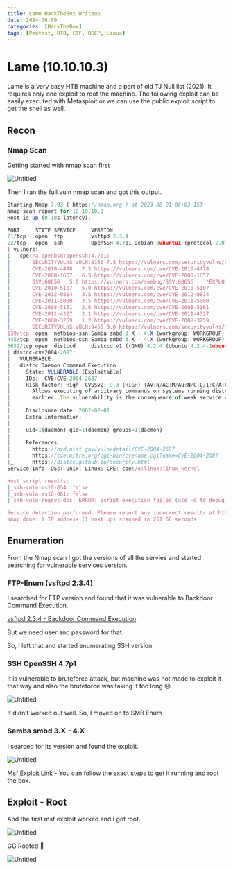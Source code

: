```yaml
---
title: Lame HackTheBox Writeup 
date: 2024-06-09
categories: [HackTheBox]
tags: [Pentest, HTB, CTF, OSCP, Linux]
---
```


# Lame (10.10.10.3)

Lame is a very easy HTB machine and a part of old TJ Null list (2021). It requires only one exploit to root the machine. The following exploit can be easily executed with Metasploit or we can use the public exploit script to get the shell as well.

## Recon

### Nmap Scan

Getting started with nmap scan first

![Untitled](Lame%203ee145cbcc7f4e33b4e117343d4b1292/Untitled.png)

Then I ran the full vuln nmap scan and got this output. 

```jsx
Starting Nmap 7.93 ( https://nmap.org ) at 2023-08-21 06:03 IST
Nmap scan report for 10.10.10.3
Host is up (0.18s latency).

PORT     STATE SERVICE     VERSION
21/tcp   open  ftp         vsftpd 2.3.4
22/tcp   open  ssh         OpenSSH 4.7p1 Debian 8ubuntu1 (protocol 2.0)
| vulners: 
|   cpe:/a:openbsd:openssh:4.7p1: 
|     	SECURITYVULNS:VULN:8166	7.5	https://vulners.com/securityvulns/SECURITYVULNS:VULN:8166
|     	CVE-2010-4478	7.5	https://vulners.com/cve/CVE-2010-4478
|     	CVE-2008-1657	6.5	https://vulners.com/cve/CVE-2008-1657
|     	SSV:60656	5.0	https://vulners.com/seebug/SSV:60656	*EXPLOIT*
|     	CVE-2010-5107	5.0	https://vulners.com/cve/CVE-2010-5107
|     	CVE-2012-0814	3.5	https://vulners.com/cve/CVE-2012-0814
|     	CVE-2011-5000	3.5	https://vulners.com/cve/CVE-2011-5000
|     	CVE-2008-5161	2.6	https://vulners.com/cve/CVE-2008-5161
|     	CVE-2011-4327	2.1	https://vulners.com/cve/CVE-2011-4327
|     	CVE-2008-3259	1.2	https://vulners.com/cve/CVE-2008-3259
|_    	SECURITYVULNS:VULN:9455	0.0	https://vulners.com/securityvulns/SECURITYVULNS:VULN:9455
139/tcp  open  netbios-ssn Samba smbd 3.X - 4.X (workgroup: WORKGROUP)
445/tcp  open  netbios-ssn Samba smbd 3.X - 4.X (workgroup: WORKGROUP)
3632/tcp open  distccd     distccd v1 ((GNU) 4.2.4 (Ubuntu 4.2.4-1ubuntu4))
| distcc-cve2004-2687: 
|   VULNERABLE:
|   distcc Daemon Command Execution
|     State: VULNERABLE (Exploitable)
|     IDs:  CVE:CVE-2004-2687
|     Risk factor: High  CVSSv2: 9.3 (HIGH) (AV:N/AC:M/Au:N/C:C/I:C/A:C)
|       Allows executing of arbitrary commands on systems running distccd 3.1 and
|       earlier. The vulnerability is the consequence of weak service configuration.
|       
|     Disclosure date: 2002-02-01
|     Extra information:
|       
|     uid=1(daemon) gid=1(daemon) groups=1(daemon)
|   
|     References:
|       https://nvd.nist.gov/vuln/detail/CVE-2004-2687
|       https://cve.mitre.org/cgi-bin/cvename.cgi?name=CVE-2004-2687
|_      https://distcc.github.io/security.html
Service Info: OSs: Unix, Linux; CPE: cpe:/o:linux:linux_kernel

Host script results:
|_smb-vuln-ms10-054: false
|_smb-vuln-ms10-061: false
|_smb-vuln-regsvc-dos: ERROR: Script execution failed (use -d to debug)

Service detection performed. Please report any incorrect results at https://nmap.org/submit/ .
Nmap done: 1 IP address (1 host up) scanned in 261.60 seconds
```


## Enumeration

From the Nmap scan I got the versions of all the servies and started searching for vulnerable services version.

### FTP-Enum (vsftpd 2.3.4)

I searched for FTP version and found that it was vulnerable to  Backdoor Command Execution.

[vsftpd 2.3.4 - Backdoor Command Execution](https://www.exploit-db.com/exploits/49757)

But we need user and password for that.

So, I left that and started enumerating SSH version

### SSH OpenSSH 4.7p1

It is vulnerable to bruteforce attack, but machine was not made to exploit it that way and also the bruteforce was taking it too long 😞

![Untitled](Lame%203ee145cbcc7f4e33b4e117343d4b1292/Untitled%201.png)

It didn’t worked out well. So, I moved on to SMB Enum

### Samba smbd 3.X - 4.X

I searced for its version and found the exploit.


![Untitled](Lame%203ee145cbcc7f4e33b4e117343d4b1292/Untitled%202.png)

[Msf Exploit Link](https://www.rapid7.com/db/modules/exploit/multi/samba/usermap_script/) - You can follow the exact steps to get it running and root the box.

## Exploit - Root

And the first msf exploit worked and I got root.

![Untitled](Lame%203ee145cbcc7f4e33b4e117343d4b1292/Untitled%203.png)

GG Rooted 🙂

![Untitled](Lame%203ee145cbcc7f4e33b4e117343d4b1292/Untitled%204.png)